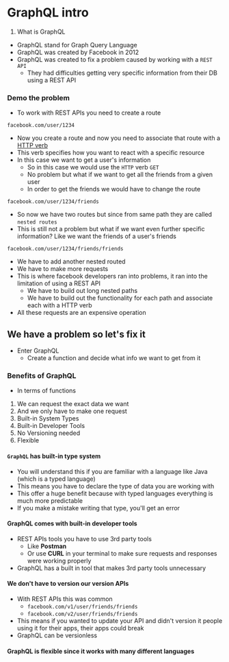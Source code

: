 # GraphQL intro

1. What is GraphQL
* GraphQL stand for Graph Query Language
* GraphQL was created by Facebook in 2012
* GraphQL was created to fix a problem caused by working with a `REST API`
    - They had difficulties getting very specific information from their DB using a REST API

### Demo the problem
* To work with REST APIs you need to create a route

`facebook.com/user/1234`

* Now you create a route and now you need to associate that route with a [HTTP verb](https://www.restapitutorial.com/lessons/httpmethods.html)
* This verb specifies how you want to react with a specific resource
* In this case we want to get a user's information
    - So in this case we would use the `HTTP` verb `GET`
    - No problem but what if we want to get all the friends from a given user
    - In order to get the friends we would have to change the route

`facebook.com/user/1234/friends`

* So now we have two routes but since from same path they are called `nested routes`
* This is still not a problem but what if we want even further specific information? Like we want the friends of a user's friends

`facebook.com/user/1234/friends/friends`

* We have to add another nested routed
* We have to make more requests
* This is where facebook developers ran into problems, it ran into the limitation of using a REST API
    - We have to build out long nested paths
    - We have to build out the functionality for each path and associate each with a HTTP verb
* All these requests are an expensive operation

## We have a problem so let's fix it
* Enter GraphQL
    - Create a function and decide what info we want to get from it

### Benefits of GraphQL
* In terms of functions

1. We can request the exact data we want
2. And we only have to make one request
3. Built-in System Types
4. Built-in Developer Tools
5. No Versioning needed
6. Flexible

#### `GraphQL` has built-in **type** system
* You will understand this if you are familiar with a language like Java (which is a typed language)
* This means you have to declare the type of data you are working with
* This offer a huge benefit because with typed languages everything is much more predictable
* If you make a mistake writing that type, you'll get an error

#### GraphQL comes with built-in developer tools
* REST APIs tools you have to use 3rd party tools
    - Like **Postman**
    - Or use **CURL** in your terminal to make sure requests and responses were working properly
* GraphQL has a built in tool that makes 3rd party tools unnecessary

#### We don't have to version our version APIs
* With REST APIs this was common
    - `facebook.com/v1/user/friends/friends`
    - `facebook.com/v2/user/friends/friends`
* This means if you wanted to update your API and didn't version it people using it for their apps, their apps could break
* GraphQL can be versionless

#### GraphQL is flexible since it works with many different languages
